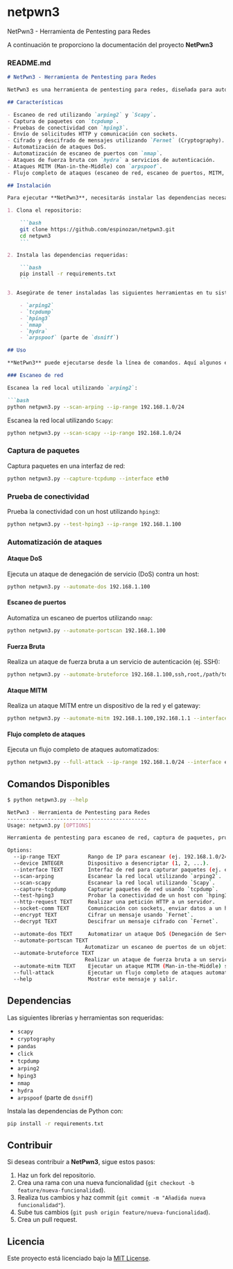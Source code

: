 # netpwn3
NetPwn3 - Herramienta de Pentesting para Redes


A continuación te proporciono la documentación del proyecto **NetPwn3**

### README.md

```markdown
# NetPwn3 - Herramienta de Pentesting para Redes

NetPwn3 es una herramienta de pentesting para redes, diseñada para automatizar diversas tareas relacionadas con la seguridad de red. Ofrece escaneos de red, captura de paquetes, pruebas de conectividad, ataques DoS, escaneo de puertos y ataques de fuerza bruta. Además, incluye automatización de ataques MITM y la capacidad de ejecutar un flujo completo de ataques en un solo comando.

## Características

- Escaneo de red utilizando `arping2` y `Scapy`.
- Captura de paquetes con `tcpdump`.
- Pruebas de conectividad con `hping3`.
- Envío de solicitudes HTTP y comunicación con sockets.
- Cifrado y descifrado de mensajes utilizando `Fernet` (Cryptography).
- Automatización de ataques DoS.
- Automatización de escaneo de puertos con `nmap`.
- Ataques de fuerza bruta con `hydra` a servicios de autenticación.
- Ataques MITM (Man-in-the-Middle) con `arpspoof`.
- Flujo completo de ataques (escaneo de red, escaneo de puertos, MITM, DoS, fuerza bruta).

## Instalación

Para ejecutar **NetPwn3**, necesitarás instalar las dependencias necesarias. Asegúrate de tener Python 3 instalado en tu sistema.

1. Clona el repositorio:

    ```bash
    git clone https://github.com/espinozan/netpwn3.git
    cd netpwn3
    ```

2. Instala las dependencias requeridas:

    ```bash
    pip install -r requirements.txt
    ```

3. Asegúrate de tener instaladas las siguientes herramientas en tu sistema:

    - `arping2`
    - `tcpdump`
    - `hping3`
    - `nmap`
    - `hydra`
    - `arpspoof` (parte de `dsniff`)

## Uso

**NetPwn3** puede ejecutarse desde la línea de comandos. Aquí algunos ejemplos de cómo usar las funcionalidades más comunes.

### Escaneo de red

Escanea la red local utilizando `arping2`:

```bash
python netpwn3.py --scan-arping --ip-range 192.168.1.0/24
```

Escanea la red local utilizando `Scapy`:

```bash
python netpwn3.py --scan-scapy --ip-range 192.168.1.0/24
```

### Captura de paquetes

Captura paquetes en una interfaz de red:

```bash
python netpwn3.py --capture-tcpdump --interface eth0
```

### Prueba de conectividad

Prueba la conectividad con un host utilizando `hping3`:

```bash
python netpwn3.py --test-hping3 --ip-range 192.168.1.100
```

### Automatización de ataques

#### Ataque DoS

Ejecuta un ataque de denegación de servicio (DoS) contra un host:

```bash
python netpwn3.py --automate-dos 192.168.1.100
```

#### Escaneo de puertos

Automatiza un escaneo de puertos utilizando `nmap`:

```bash
python netpwn3.py --automate-portscan 192.168.1.100
```

#### Fuerza Bruta

Realiza un ataque de fuerza bruta a un servicio de autenticación (ej. SSH):

```bash
python netpwn3.py --automate-bruteforce 192.168.1.100,ssh,root,/path/to/wordlist.txt
```

#### Ataque MITM

Realiza un ataque MITM entre un dispositivo de la red y el gateway:

```bash
python netpwn3.py --automate-mitm 192.168.1.100,192.168.1.1 --interface eth0
```

#### Flujo completo de ataques

Ejecuta un flujo completo de ataques automatizados:

```bash
python netpwn3.py --full-attack --ip-range 192.168.1.0/24 --interface eth0
```

## Comandos Disponibles

```bash
$ python netpwn3.py --help

NetPwn3 - Herramienta de Pentesting para Redes
---------------------------------------------
Usage: netpwn3.py [OPTIONS]

Herramienta de pentesting para escaneo de red, captura de paquetes, pruebas de conectividad, ataques DoS, escaneo de puertos, y ataques de fuerza bruta.

Options:
  --ip-range TEXT         Rango de IP para escanear (ej. 192.168.1.0/24).
  --device INTEGER        Dispositivo a desencriptar (1, 2, ...).
  --interface TEXT        Interfaz de red para capturar paquetes (ej. eth0).
  --scan-arping           Escanear la red local utilizando `arping2`.
  --scan-scapy            Escanear la red local utilizando `Scapy`.
  --capture-tcpdump       Capturar paquetes de red usando `tcpdump`.
  --test-hping3           Probar la conectividad de un host con `hping3`.
  --http-request TEXT     Realizar una petición HTTP a un servidor.
  --socket-comm TEXT      Comunicación con sockets, enviar datos a un host.
  --encrypt TEXT          Cifrar un mensaje usando `Fernet`.
  --decrypt TEXT          Descifrar un mensaje cifrado con `Fernet`.

  --automate-dos TEXT     Automatizar un ataque DoS (Denegación de Servicio) usando `hping3`.
  --automate-portscan TEXT
                         Automatizar un escaneo de puertos de un objetivo (e.g., `nmap`).
  --automate-bruteforce TEXT
                         Realizar un ataque de fuerza bruta a un servicio objetivo (SSH, FTP, etc.).
  --automate-mitm TEXT    Ejecutar un ataque MITM (Man-in-the-Middle) sobre un dispositivo en la red.
  --full-attack           Ejecutar un flujo completo de ataques automatizados (escaneo + prueba de puertos + MITM + DoS).
  --help                  Mostrar este mensaje y salir.
```

## Dependencias

Las siguientes librerías y herramientas son requeridas:

- `scapy`
- `cryptography`
- `pandas`
- `click`
- `tcpdump`
- `arping2`
- `hping3`
- `nmap`
- `hydra`
- `arpspoof` (parte de `dsniff`)

Instala las dependencias de Python con:

```bash
pip install -r requirements.txt
```

## Contribuir

Si deseas contribuir a **NetPwn3**, sigue estos pasos:

1. Haz un fork del repositorio.
2. Crea una rama con una nueva funcionalidad (`git checkout -b feature/nueva-funcionalidad`).
3. Realiza tus cambios y haz commit (`git commit -m "Añadida nueva funcionalidad"`).
4. Sube tus cambios (`git push origin feature/nueva-funcionalidad`).
5. Crea un pull request.

## Licencia

Este proyecto está licenciado bajo la [MIT License](LICENSE).
